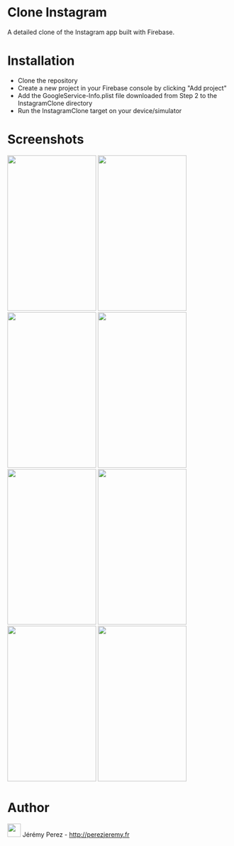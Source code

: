 # Clone Instagram

A detailed clone of the Instagram app built with Firebase.

# Installation

- Clone the repository
- Create a new project in your Firebase console by clicking "Add project"
- Add the GoogleService-Info.plist file downloaded from Step 2 to the InstagramClone directory
- Run the InstagramClone target on your device/simulator

# Screenshots

<img src="https://github.com/JeremyPerezSwift/InstagramCloneSwiftUI/assets/55399639/5e5765a4-263f-48e9-aa2a-9c7a1df66d53" width="200" height="350" />
<img src="https://github.com/JeremyPerezSwift/InstagramCloneSwiftUI/assets/55399639/711a9070-2640-41a0-b074-ac2b714511b7" width="200" height="350" />
<img src="https://github.com/JeremyPerezSwift/InstagramCloneSwiftUI/assets/55399639/8334831a-4152-4245-8940-103be0b0d7f5" width="200" height="350" />
<img src="https://github.com/JeremyPerezSwift/InstagramCloneSwiftUI/assets/55399639/f25d1438-6df6-474d-bb11-796623ff59f6" width="200" height="350" />
<img src="https://github.com/JeremyPerezSwift/InstagramCloneSwiftUI/assets/55399639/7bb2421e-52d9-490d-bae4-c1b1f44012a1" width="200" height="350" />
<img src="https://github.com/JeremyPerezSwift/InstagramCloneSwiftUI/assets/55399639/68799413-ab16-4a04-8219-61285c40debb" width="200" height="350" />
<img src="https://github.com/JeremyPerezSwift/InstagramCloneSwiftUI/assets/55399639/e97aea98-53b8-49d0-a654-38dc24ce6fb2" width="200" height="350" />
<img src="https://github.com/JeremyPerezSwift/InstagramCloneSwiftUI/assets/55399639/676d6bcf-3330-4f05-b3b8-cf83a07fc870" width="200" height="350" />

# Author

<img src="https://github.com/JeremyPerezSwift/InstagramCloneSwiftUI/assets/55399639/676d6bcf-3330-4f05-b3b8-cf83a07fc870" width="30" height="30" /> Jérémy Perez - http://perezjeremy.fr
